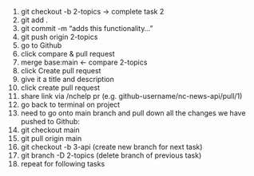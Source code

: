 1. git checkout -b 2-topics
   -> complete task 2
2. git add .
3. git commit -m “adds this functionality…”
4. git push origin 2-topics
5. go to Github
6. click compare & pull request
7. merge base:main <- compare 2-topics
8. click Create pull request
9. give it a title and description
10. click create pull request
11. share link via /nchelp pr (e.g. github-username/nc-news-api/pull/1)
12. go back to terminal on project
13. need to go onto main branch and pull down all the changes we have pushed to Github:
14. git checkout main
15. git pull origin main
16. git checkout -b 3-api (create new branch for next task)
17. git branch -D 2-topics (delete branch of previous task)
18. repeat for following tasks